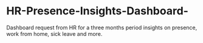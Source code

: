 # HR-Presence-Insights-Dashboard-
Dashboard request from HR for a three months period insights on presence, work from home, sick leave and more.
